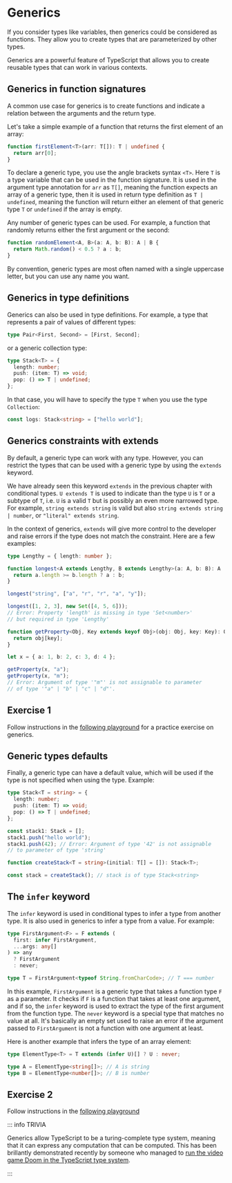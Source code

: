# Generics

If you consider types like variables, then generics could be considered as functions. They allow you to create types that are parameterized by other types.

Generics are a powerful feature of TypeScript that allows you to create reusable types that can work in various contexts.

## Generics in function signatures

A common use case for generics is to create functions and indicate a relation between the arguments and the return type.

Let's take a simple example of a function that returns the first element of an array:

```typescript
function firstElement<T>(arr: T[]): T | undefined {
  return arr[0];
}
```

To declare a generic type, you use the angle brackets syntax `<T>`. Here `T` is a type variable that can be used in the function signature. It is used in the argument type annotation for `arr` as `T[]`, meaning the function expects an array of a generic type, then it is used in return type definition as `T | undefined`, meaning the function will return either an element of that generic type `T` or `undefined` if the array is empty.

Any number of generic types can be used. For example, a function that randomly returns either the first argument or the second:

```typescript
function randomElement<A, B>(a: A, b: B): A | B {
  return Math.random() < 0.5 ? a : b;
}
```

By convention, generic types are most often named with a single uppercase letter, but you can use any name you want.

## Generics in type definitions

Generics can also be used in type definitions. For example, a type that represents a pair of values of different types:

```typescript
type Pair<First, Second> = [First, Second];
```

or a generic collection type:

```typescript
type Stack<T> = {
  length: number;
  push: (item: T) => void;
  pop: () => T | undefined;
};
```

In that case, you will have to specify the type `T` when you use the type `Collection`:

```typescript
const logs: Stack<string> = ["hello world"];
```

## Generics constraints with extends

By default, a generic type can work with any type. However, you can restrict the types that can be used with a generic type by using the `extends` keyword.

We have already seen this keyword `extends` in the previous chapter with conditional types. `U extends T` is used to indicate than the type `U` is `T` or a subtype of `T`, i.e. `U` is a valid `T` but is possibly an even more narrowed type. For example, `string extends string` is valid but also `string extends string | number`, or `"literal" extends string`.

In the context of generics, `extends` will give more control to the developer and raise errors if the type does not match the constraint. Here are a few examples:

```typescript
type Lengthy = { length: number };

function longest<A extends Lengthy, B extends Lengthy>(a: A, b: B): A | B {
  return a.length >= b.length ? a : b;
}

longest("string", ["a", "r", "r", "a", "y"]);

longest([1, 2, 3], new Set([4, 5, 6]));
// Error: Property 'length' is missing in type 'Set<number>'
// but required in type 'Lengthy'
```

```typescript
function getProperty<Obj, Key extends keyof Obj>(obj: Obj, key: Key): Obj[key] {
  return obj[key];
}

let x = { a: 1, b: 2, c: 3, d: 4 };

getProperty(x, "a");
getProperty(x, "m");
// Error: Argument of type '"m"' is not assignable to parameter
// of type '"a" | "b" | "c" | "d"'.
```

## Exercise 1

Follow instructions in the [following playground](https://www.typescriptlang.org/play/?#code/PTAEEFQcwUwOxgJwJYGNQEUCuyBeoBlATwGcAXGAWwChqQJQBHHfZE0SgQwBMZQB7AGahOoEkmQx2Qplillk-OCQB0oAKKdUAC1nzFcUG1Cp+lAA79x3AcLLa+zfUoA0oOmE6H+5hUs4ANqABbGS2oOaIPlbIfsoicDb2fDAAHuYwqBQ2XiQA7kgqHphy5AbsqF6gZJwA1nzJoIL8iJThgogwDWlkbpRYAQrmAXw6-GgwbmSIcsCCgeJuMGSoRfQAKg6dzZ0J+UgVVQBGfOQocFAkbnBYlCeI0oigR-z8I7m09ACMagAiMIJkAhqg5qkQMuxwMoCk8vDZsM44GpiptHKU4hEopYSLFymJtIEggSAG4NUEkTiUBrgvicdiNXIwlzFOEgtGI-GE55EUC8eYDMJpDJZERiaZAqAidiMwqfMAAJjUAGEzMNlmTqRkEnB+DU4uwdiDjNg8CYAnSSLRUOaSOwTfgAN7UUAuvRlJQkABcoCwcFqOrycGdrplD29vv9-EDtFdJg90ywWRaAAonO7lABKUBO2Ox+xsFRp-WgAC8bv1AG5g7mjapQ+wywBtAC6VdjAF8YyHoUgEenU+iDG5Q1mczW48owkDeKlS7XC4OPSpp2kAPKCAeIjNt8fIYTJlezgB8ZYADKPq+OXfm6z2Ho3D8256GdzXOx2uy6dJlalD9ohN3TYc7wvK9OjILBEEMIsDBUUNSxLMsX0vTtL1gMgADEgUCAhTE6ZNQPHUxJ1AOAjj7YsyxvBdEVUEYLnsV9c2I8hSKOFVEE6EUqO0AsYKXQFBiQQCMRLI952-VBfzvESh3LWCRwzFR6KgRjL1jcDIMMAADAASB0yI4riyHbUAwH0siKPKdttKYztUJYsJmFNMsEDyEo8GTRtLzHGt+Lgb0ACIAHUCSnelQS4IFnngAFYnCdYaVwlBfAEUkngAKU4YlOGS5BfAAfkC5kr0iaIcX1b1G0C34iDgSk0DBcwJWK0BAoIPVGrIcEWrcQKMLpCgnjSTIsDiQLmxK8dQyCjrOAUdBuuai5ApQqaXV83N-KCgBJQw8l4nRQCIGBOCeRKMjy1KCXYE54FATp3msCIsCOEJrSIIr1tzMrsVxD0qvlU8vnlNwga+ABmMHgYAFkm9Tu3-b1wflNafIRl1tra0K0F0GRGmaAIAijCUjGlUAcpCGw8k4HkyH4XlMnNXZRDOUmcpQTg3pgL6Mcxcr-uUKq+djQLtJGMJ6qpb0OvOSUywAcnAd6YAV7TipF10xYl0jKRgb02YuOclZVtWNavUXtNl0mpb4RXlYmM3vtjeGrxmtrxeWXXpbFOXjYd1BVfVtHY022MscCvbQAumArt6Y7+CwEwqgtZAoEMG4iYSGxfT5IEYCSBmvB5DnkC5kZuUZ-lBlAPJYm0ROwiwHEjbZkVM6CSTalUc3x1+mJKtARsE0mJoFhgV3prvb15gCcQ0fRq8I9C+aybZF7EGxPh8dBBXiXGbgFaavhopjuPedKrEB-KKrAvWBneB1CgRCOcQ4ED8IlpgVq74Z6c0HmrSJovosgGF5PwKQcAFZhE0lBUUlM5A-wAEK6m0BNZ2iMYRBRQfYVaHZvph1dMvMK4CpCgG0kg0APR4DcEhNpIwFgAg8gvn3K+FUb5D0CpAUu5dt52BpKAShCwGY3XXl-CAvcLZtW4WdMu3NP4CMgMI0AojGjiKQZIi2d8aSQmzoIkQuxGgUipOgvm7suEU1kbwhRWohFzxEXSMRii8GulQs2bctBnK4DgneKySgBx4BoumEgjZTyTTanNBaTUWoeK8T4-8fi4ABO8f5EJXxwko1iSweJMJEnJKCfqRs8pwnay9rbA24ojb21NurLJgTQx5LiakxsENwmz3EHU7xDTFxJKaT0kJcM+o4LQZ0nJvYen5OaQAVhKTIzm8j8YCLsSQBxEVNR8HAIFDx1AWJvBgMpfgUB8noSwvVAIuEWgwAItuMyYAABsZlQB3KAA) for a practice exercise on generics.

## Generic types defaults

Finally, a generic type can have a default value, which will be used if the type is not specified when using the type. Example:

```typescript
type Stack<T = string> = {
  length: number;
  push: (item: T) => void;
  pop: () => T | undefined;
};

const stack1: Stack = [];
stack1.push("hello world");
stack1.push(42); // Error: Argument of type '42' is not assignable
// to parameter of type 'string'

function createStack<T = string>(initial: T[] = []): Stack<T>;

const stack = createStack(); // stack is of type Stack<string>
```

## The `infer` keyword

The `infer` keyword is used in conditional types to infer a type from another type. It is also used in generics to infer a type from a value. For example:

```typescript
type FirstArgument<F> = F extends (
  first: infer FirstArgument,
  ...args: any[]
) => any
  ? FirstArgument
  : never;

type T = FirstArgument<typeof String.fromCharCode>; // T === number
```

In this example, `FirstArgument` is a generic type that takes a function type `F` as a parameter. It checks if `F` is a function that takes at least one argument, and if so, the `infer` keyword is used to extract the type of the first argument from the function type. The `never` keyword is a special type that matches no value at all. It's basically an empty set used to raise an error if the argument passed to `FirstArgument` is not a function with one argument at least.

Here is another example that infers the type of an array element:

```typescript
type ElementType<T> = T extends (infer U)[] ? U : never;

type A = ElementType<string[]>; // A is string
type B = ElementType<number[]>; // B is number
```

## Exercise 2

Follow instructions in the [following playground](https://www.typescriptlang.org/play/?#code/PQKgUAmg9grg5AJwKYAIC2BDAdhg5gSy1xQxQAd8AvS0gZwBcpkV6ALDekgGy6gHdaKAMYwGUNEgSDGw0YzRVUbJPgTkqNFH1ZIsKJgBNJhYvnpgAguuqkh2FOwBuqWkmcIMXFlDIUigqD0zADowABUdWTEJNTs9IVYoKFcWVmQlHz9cQQw0QOJlFAA2EkcMfC4MACMuVB96fEDaUJBgMDB6AE8yVDDMkxQAXhQ4KowhQLgUAB8RhKQkVynZuB7fSWWRtFE0pLRaTbgoLnxnA5mRwMasA4BuduBgFABhZA5UUi6elAAFDU-2JxkGRkK4sPQcnoMAgPJ1hIF6OUsAMkAAPcb0LhwgDM3l8JloHW6qD+NgeT1eSHeJBQMAaJy6LGJKD6+KIAHkAGakzRsDgoZBCFRnGk8z7M7AGFBgR4CpD0GAIG6pVAwZGBJnfYGg3QNIj6LB1Tkq8jJWj4GoZNnZfTGwoUMlfXr9Dnc-7tJ0oACynTFQxQAG04NtaLtxAcADRzHSLJBwKOrJDrBBwAC6909PtZWUEw2zJi5YoAPD6xQA+W4oWVonpCehIKUyKqoYM7BB7c4reaxw5rHop9oyp4AIQwrilGtIJwYtrxOajyAVSppnsw9ASA08Xnt-2kgOE9mb6AwRi0ZlYKpSjGthM9PzNFtqYsJRO+AEksABlRhCADW-vvWhzUtZ8iwDAAiMYJiwcCo3A7tXFglBwOOU5FiQlD1RucDUzLdpoJnB0aAARgALhQD9vygP9-Qgq4mgwhCkAw1CzhwsACM4IiMAAJnIyif3-YYIKYliTjYuCoMCdjOOsGhsX4r9BNoyDxmkuDRLgkMw32HCqyeIsAFpDJQUNYC4KUsCgTgjzKE4DHJFlIj9MRmHYSEUEITlCDMFwYF8LFZyYg1rkhCdxMWIdvQwX8Pj0Cwygqaon13TUlH3RdFT0QpAOAlKbEEPhz0vVBcWvHMSEEIxOQwGAuE4OyYFQTkmBNfN-HIaFcnlSRX1QBLykqEDd3wpouP+AAWciBqS4aCpUzTkMW+CY0Q1MOLGuSMAAVmmxKhvymhaDAlaFkQrS2w7DCpJg3CVJujDtPbcNGNW5j1tk7iij2wbkqQZ8VPo7CNLe661Nu-SUCMkyzLqyzrJQWzPHwBywCAA)

::: info TRIVIA

Generics allow TypeScript to be a turing-complete type system, meaning that it can express any computation that can be computed. This has been brillantly demonstrated recently by someone who managed to [run the video game Doom in the TypeScript type system](https://www.youtube.com/watch?v=0mCsluv5FXA).

:::
